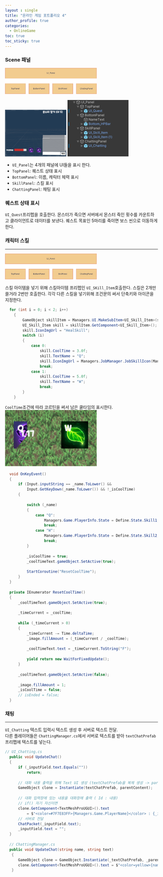 ```yaml
---
layout : single
title: "온라인 게임 포트폴리오 4"
author_profile: true
categories:
  - OnlineGame
toc: true
toc_sticky: true
---
```


### Scene 패널
<img src="/assets/images/UI_Panel.png" width="60%" height="60%" title="UI_Panel" alt="UI_Panel"/> <br/>
<br/>
<img src="/assets/images/UI_PanelPrefab.png" width="40%" height="40%" title="UI_PanelPrefab" alt="UI_PanelPrefab"/> 
<img src="/assets/images/UI_PanelHierarchy.png" width="40%" height="40%" title="UI_PanelHierarchy" alt="UI_PanelPrefab"/> 
<br/>

* `UI_Panel`는 4개의 패널에 UI들을 표시 한다.  
* `TopPanel`: 퀘스트 상태 표시
* `BottomPanel`: 이름, 캐릭터 체력 표시
* `SkillPanel`: 스킬 표시
* `ChattingPanel`: 채팅 표시

### 퀘스트 상태 표시
`UI_Quest`프리펩을 호출한다. 몬스터가 죽으면 서버에서 몬스터 죽인 횟수를 카운트하고 클라이언트로 데이터를 보낸다. 퀘스트 목표인 5마리를 죽이면 보스 씬으로 이동하게 한다.

### 캐릭터 스킬
<hr/>
<img src="/assets/images/UI_Panel.png" width="60%" height="60%" title="UI_Panel" alt="UI_Panel"/> <br/>

스킬 아이템을 넣기 위해 스킬아이템 프리펩인 `UI_SKill_Item`호출한다. 스킬은 2개만 쓸거라 2번만 호출한다.
각각 다른 스킬을 넣기위해 조건문의 써서 단축키와 아이콘을 지정한다.
```cs
  for (int i = 0; i < 2; i++)
    {
        GameObject skillItem = Managers.UI.MakeSubItem<UI_Skill_Item>(skillPanel.transform).gameObject;
        UI_Skill_Item skill = skillItem.GetComponent<UI_Skill_Item>();
        skill.IconImgUrl = "HealSkill";
        switch (i)
        {
            case 0:
                skill.CoolTime = 3.0f;
                skill.TextName = "Q";
                skill.IconImgUrl = Managers.JobManager.JobSkillIcon(Managers.Game.PlayerJob);
                break;
            case 1:
                skill.CoolTime = 5.0f;
                skill.TextName = "W";
                break;
        }
    }
```
`CoolTime`조건에 따라 코르틴을 써서 남은 쿨타임의 표시한다.
<img src="/assets/images/Skill_Item.png" width="60%" height="60%" title="Skill_Item" alt="Skill_Item"/> <br/>

```cs
  void OnKeyEvent()
  {
      if (Input.inputString == _name.ToLower() &&
          Input.GetKeyDown(_name.ToLower()) && !_isCoolTime)
      {

          switch (_name)
          {
              case "Q":
                  Managers.Game.PlayerInfo.State = Define.State.Skill1;
                  break;
              case "W":
                  Managers.Game.PlayerInfo.State = Define.State.Skill2;
                  break;
          }
          
          _isCoolTime = true;
          _coolTimeText.gameObject.SetActive(true);
          
          StartCoroutine("ResetCoolTime");
      }
  }

  private IEnumerator ResetCoolTime()
  {
      _coolTimeText.gameObject.SetActive(true);
      
      _timeCurrent = _coolTime;

      while (_timeCurrent > 0)
      {
          _timeCurrent -= Time.deltaTime;
          _image.fillAmount = (_timeCurrent / _coolTime);

          _coolTimeText.text = _timeCurrent.ToString("F");
              
          yield return new WaitForFixedUpdate();
      }

      _coolTimeText.gameObject.SetActive(false);
      
      _image.fillAmount = 1;
      _isCoolTime = false;
      // isEnded = false;
  }
```
### 채팅
<hr/>

`UI_Chatting` 텍스트 입력시 텍스트 생성 후 서버로 텍스트 전달.   
다른 플레이어들은 `ChattingManager.cs`에서 서버로 텍스트를 받아 `textChatPrefab`프리펩에 텍스트를 넣는다.

``` cs
// UI_Chatting.cs 
  public void UpdateChat()
  {
      if (_inputField.text.Equals(""))
          return;

      // 대화 내용 출력을 위해 Text UI 생성 (textChatPrefab을 복제 생성 -> parentContent의 자식으로 배치)
      GameObject clone = Instantiate(textChatPrefab, parentContent);

      // 대화 입력창에 있는 내용을 대화창에 출력 ( Id : 내용)
      // if() 자기 자신이면 
      clone.GetComponent<TextMeshProUGUI>().text
          = $"<color=#7F7E83FF>{Managers.Game.PlayerName}</color> : {_inputField.text}";
      // 서버로 전달
      ChatPacket(_inputField.text);
      _inputField.text = "";
  }

  // ChattingManager.cs
  public void UpdateChat(string name, string text)
   {
      GameObject clone = GameObject.Instantiate(_textChatPrefab, _parentContent);
      clone.GetComponent<TextMeshProUGUI>().text = $"<color=yellow>{name}</color> : {text}";
   }
```


